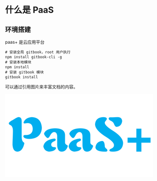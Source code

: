 # 什么是 PaaS

## 环境搭建

paas+ 是云应用平台

```
# 安装全局 gitbook，root 用户执行
npm install gitbook-cli -g
# 安装本地模块
npm install
# 安装 gitbook 模块
gitbook install
```
可以通过引用图片来丰富文档的内容。

![](../images/paas.png)    
